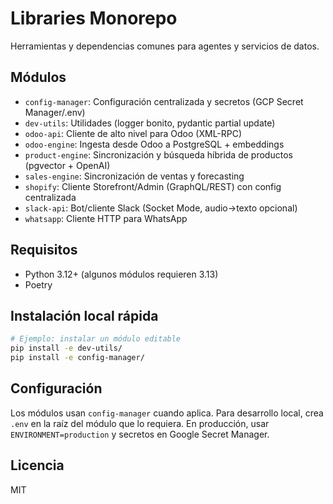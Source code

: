 # Libraries Monorepo
Herramientas y dependencias comunes para agentes y servicios de datos.

## Módulos

- `config-manager`: Configuración centralizada y secretos (GCP Secret Manager/.env)
- `dev-utils`: Utilidades (logger bonito, pydantic partial update)
- `odoo-api`: Cliente de alto nivel para Odoo (XML-RPC)
- `odoo-engine`: Ingesta desde Odoo a PostgreSQL + embeddings
- `product-engine`: Sincronización y búsqueda híbrida de productos (pgvector + OpenAI)
- `sales-engine`: Sincronización de ventas y forecasting
- `shopify`: Cliente Storefront/Admin (GraphQL/REST) con config centralizada
- `slack-api`: Bot/cliente Slack (Socket Mode, audio→texto opcional)
- `whatsapp`: Cliente HTTP para WhatsApp

## Requisitos

- Python 3.12+ (algunos módulos requieren 3.13)
- Poetry

## Instalación local rápida

```bash
# Ejemplo: instalar un módulo editable
pip install -e dev-utils/
pip install -e config-manager/
```

## Configuración

Los módulos usan `config-manager` cuando aplica. Para desarrollo local, crea `.env` en la raíz del módulo que lo requiera. En producción, usar `ENVIRONMENT=production` y secretos en Google Secret Manager.

## Licencia

MIT

